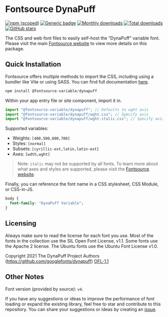 # Fontsource DynaPuff

[![npm (scoped)](https://img.shields.io/npm/v/@fontsource-variable/dynapuff?color=brightgreen)](https://www.npmjs.com/package/@fontsource-variable/dynapuff) [![Generic badge](https://img.shields.io/badge/fontsource-passing-brightgreen)](https://github.com/fontsource/fontsource) [![Monthly downloads](https://badgen.net/npm/dm/@fontsource-variable/dynapuff)](https://github.com/fontsource/fontsource) [![Total downloads](https://badgen.net/npm/dt/@fontsource-variable/dynapuff)](https://github.com/fontsource/fontsource) [![GitHub stars](https://img.shields.io/github/stars/fontsource/fontsource.svg?style=social&label=Star)](https://github.com/fontsource/fontsource/stargazers)

The CSS and web font files to easily self-host the “DynaPuff” variable font. Please visit the main [Fontsource website](https://fontsource.org/fonts/dynapuff) to view more details on this package.

## Quick Installation

Fontsource offers multiple methods to import the CSS, including using a bundler like Vite or using SASS. You can find full documentation [here](https://fontsource.org/docs/getting-started/introduction).

```javascript
npm install @fontsource-variable/dynapuff
```

Within your app entry file or site component, import it in.

```javascript
import "@fontsource-variable/dynapuff"; // Defaults to wght axis
import "@fontsource-variable/dynapuff/wght.css"; // Specify axis
import "@fontsource-variable/dynapuff/wght-italic.css"; // Specify axis and style
```

Supported variables:
- Weights: `[400,500,600,700]`
- Styles: `[normal]`
- Subsets: `[cyrillic-ext,latin,latin-ext]`
- Axes: `[wdth,wght]`

> Note: `italic` may not be supported by all fonts. To learn more about what axes and styles are supported, please visit the [Fontsource website](https://fontsource.org/fonts/dynapuff).

Finally, you can reference the font name in a CSS stylesheet, CSS Module, or CSS-in-JS.

```css
body {
  font-family: "DynaPuff Variable";
}
```

## Licensing
Always make sure to read the license for each font you use. Most of the fonts in the collection use the SIL Open Font License, v1.1. Some fonts use the Apache 2 license. The Ubuntu fonts use the Ubuntu Font License v1.0.

Copyright 2021 The DynaPuff Project Authors (https://github.com/googlefonts/dynapuff)
[OFL-1.1](https://openfontlicense.org)

## Other Notes
Font version (provided by source): `v4`.

If you have any suggestions or ideas to improve the performance of font loading or expand the existing library, feel free to star and contribute to this repository. You can share your suggestions or ideas by creating an [issue](https://github.com/fontsource/fontsource/issues).